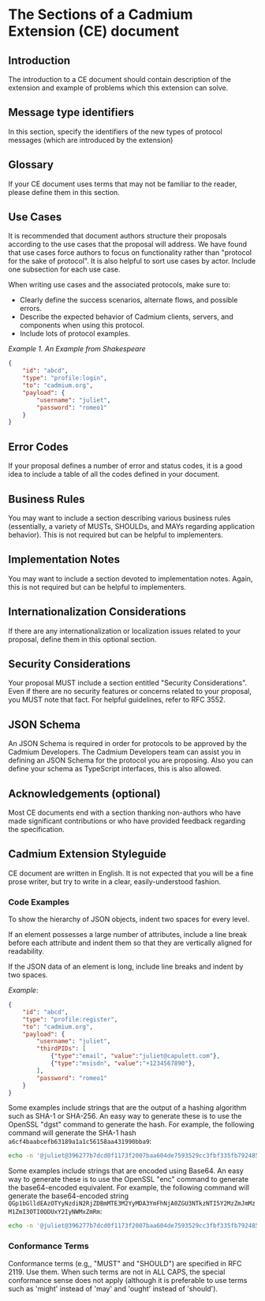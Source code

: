 # The Sections of a Cadmium Extension (CE) document

## Introduction

The introduction to a CE document should contain description of the extension and example of problems which this extension can solve.

## Message type identifiers

In this section, specify the identifiers of the new types of protocol messages (which are introduced by the extension)

## Glossary

If your CE document uses terms that may not be familiar to the reader, please define them in this section.

## Use Cases

It is recommended that document authors structure their proposals according to the use cases that the proposal will address. We have found that use cases force authors to focus on functionality rather than "protocol for the sake of protocol". It is also helpful to sort use cases by actor. Include one subsection for each use case.

When writing use cases and the associated protocols, make sure to:

* Clearly define the success scenarios, alternate flows, and possible errors.
* Describe the expected behavior of Cadmium clients, servers, and components when using this protocol.
* Include lots of protocol examples.

*Example 1. An Example from Shakespeare*

```json
{
    "id": "abcd",
    "type": "profile:login",
    "to": "cadmium.org",
    "payload": {
        "username": "juliet",
        "password": "romeo1"
    }
}
```

## Error Codes

If your proposal defines a number of error and status codes, it is a good idea to include a table of all the codes defined in your document.

## Business Rules

You may want to include a section describing various business rules (essentially, a variety of MUSTs, SHOULDs, and MAYs regarding application behavior). This is not required but can be helpful to implementers.

## Implementation Notes

You may want to include a section devoted to implementation notes. Again, this is not required but can be helpful to implementers.

## Internationalization Considerations

If there are any internationalization or localization issues related to your proposal, define them in this optional section.

## Security Considerations

Your proposal MUST include a section entitled "Security Considerations". Even if there are no security features or concerns related to your proposal, you MUST note that fact. For helpful guidelines, refer to RFC 3552.

## JSON Schema

An JSON Schema is required in order for protocols to be approved by the Cadmium Developers. The Cadmium Developers team can assist you in defining an JSON Schema for the protocol you are proposing. Also you can define your schema as TypeScript interfaces, this is also allowed.

## Acknowledgements (optional)

Most CE documents end with a section thanking non-authors who have made significant contributions or who have provided feedback regarding the specification.

## Cadmium Extension Styleguide

CE document are written in English. It is not expected that you will be a fine prose writer, but try to write in a clear, easily-understood fashion.

### Code Examples

To show the hierarchy of JSON objects, indent two spaces for every level.

If an element possesses a large number of attributes, include a line break before each attribute and indent them so that they are vertically aligned for readability.

If the JSON data of an element is long, include line breaks and indent by two spaces.

*Example*:

```json
{
    "id": "abcd",
    "type": "profile:register",
    "to": "cadmium.org",
    "payload": {
        "username": "juliet",
        "thirdPIDs": [
            {"type":"email", "value":"juliet@capulett.com"},
            {"type":"msisdn", "value":"+1234567890"},
        ],
        "password": "romeo1"
    }
}
```

Some examples include strings that are the output of a hashing algorithm such as SHA-1 or SHA-256. An easy way to generate these is to use the OpenSSL "dgst" command to generate the hash. For example, the following command will generate the SHA-1 hash `a6cf4baabcefb63189a1a1c56158aa431990bba9`:

```bash
echo -n '@juliet@396277b7dcd0f1173f2007baa604de7593529cc3fbf335fb7924851cb25c1fdf' | openssl dgst -hex -sha1
```

Some examples include strings that are encoded using Base64. An easy way to generate these is to use the OpenSSL "enc" command to generate the base64-encoded equivalent. For example, the following command will generate the base64-encoded string `QGp1bGlldEAzOTYyNzdiN2RjZDBmMTE3M2YyMDA3YmFhNjA0ZGU3NTkzNTI5Y2MzZmJmMzM1ZmI3OTI0ODUxY2IyNWMxZmRm`:

```bash
echo -n '@juliet@396277b7dcd0f1173f2007baa604de7593529cc3fbf335fb7924851cb25c1fdf' | openssl enc -nopad -base64
```

### Conformance Terms

Conformance terms (e.g,, "MUST" and "SHOULD") are specified in RFC 2119. Use them. When such terms are not in ALL CAPS, the special conformance sense does not apply (although it is preferable to use terms such as 'might' instead of 'may' and 'ought' instead of 'should').